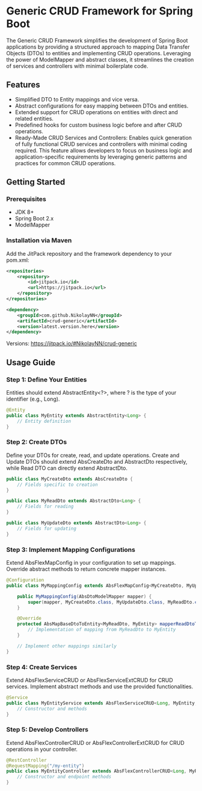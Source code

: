 # Generic CRUD Framework for Spring Boot

The Generic CRUD Framework simplifies the development of Spring Boot applications by providing a structured approach to mapping Data Transfer Objects (DTOs) to entities and implementing CRUD operations. Leveraging the power of ModelMapper and abstract classes, it streamlines the creation of services and controllers with minimal boilerplate code.

## Features
* Simplified DTO to Entity mappings and vice versa.
* Abstract configurations for easy mapping between DTOs and entities.
* Extended support for CRUD operations on entities with direct and related entities.
* Predefined hooks for custom business logic before and after CRUD operations.
* Ready-Made CRUD Services and Controllers: Enables quick generation of fully functional CRUD services and controllers with minimal coding required. This feature allows developers to focus on business logic and application-specific requirements by leveraging generic patterns and practices for common CRUD operations.

## Getting Started

### Prerequisites

* JDK 8+
* Spring Boot 2.x
* ModelMapper

### Installation via Maven
Add the JitPack repository and the framework dependency to your pom.xml:

```xml
<repositories>
    <repository>
        <id>jitpack.io</id>
        <url>https://jitpack.io</url>
    </repository>
</repositories>

<dependency>
    <groupId>com.github.NikolayNN</groupId>
    <artifactId>crud-generic</artifactId>
    <version>latest.version.here</version>
</dependency>

```
Versions: https://jitpack.io/#NikolayNN/crud-generic

## Usage Guide

### Step 1: Define Your Entities

Entities should extend AbstractEntity<?>, where ? is the type of your identifier (e.g., Long).

```java
@Entity
public class MyEntity extends AbstractEntity<Long> {
    // Entity definition
}
```

### Step 2: Create DTOs

Define your DTOs for create, read, and update operations. Create and Update DTOs should extend AbsCreateDto and AbstractDto<?> respectively, while Read DTO can directly extend AbstractDto<?>.

```java
public class MyCreateDto extends AbsCreateDto {
    // Fields specific to creation
}

public class MyReadDto extends AbstractDto<Long> {
    // Fields for reading
}

public class MyUpdateDto extends AbstractDto<Long> {
    // Fields for updating
}
```

### Step 3: Implement Mapping Configurations
Extend AbsFlexMapConfig in your configuration to set up mappings. Override abstract methods to return concrete mapper instances.

```java
@Configuration
public class MyMappingConfig extends AbsFlexMapConfig<MyCreateDto, MyUpdateDto, MyReadDto, MyEntity> {

    public MyMappingConfig(AbsDtoModelMapper mapper) {
        super(mapper, MyCreateDto.class, MyUpdateDto.class, MyReadDto.class, MyEntity.class);
    }

    @Override
    protected AbsMapBaseDtoToEntity<MyReadDto, MyEntity> mapperReadDtoToEntity(AbsDtoModelMapper mapper, Class<MyReadDto> readDtoClass, Class<MyEntity> entityClass) {
        // Implementation of mapping from MyReadDto to MyEntity
    }

    // Implement other mappings similarly
}
```
### Step 4: Create Services
Extend AbsFlexServiceCRUD or AbsFlexServiceExtCRUD for CRUD services. Implement abstract methods and use the provided functionalities.

```java
@Service
public class MyEntityService extends AbsFlexServiceCRUD<Long, MyEntity, MyReadDto, MyUpdateDto, MyCreateDto, MyRepository> {
    // Constructor and methods
}
```

### Step 5: Develop Controllers
Extend AbsFlexControllerCRUD or AbsFlexControllerExtCRUD for CRUD operations in your controller.

```java
@RestController
@RequestMapping("/my-entity")
public class MyEntityController extends AbsFlexControllerCRUD<Long, MyReadDto, MyReadDtoView, MyUpdateDto, MyCreateDto, MySettings, MyEntityService> {
    // Constructor and endpoint methods
}

```
